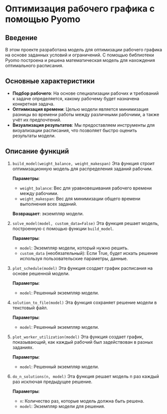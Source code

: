 # Оптимизация рабочего графика с помощью **Pyomo**

## Введение

В этом проекте разработана модель для оптимизации рабочего графика на основе заданных условий и ограничений. С помощью библиотеки Pyomo построена и решена математическая модель для нахождения оптимального расписания.

## Основные характеристики

- **Подбор рабочего**: На основе специализации рабочих и требований к задаче определяется, какому рабочему будет назначена конкретная задача.
- **Оптимизация времени**: Целью модели является минимизация разницы во времени работы между различными рабочими, а также учёт их предпочтений.
- **Визуализация результатов**: Мы предоставляем инструменты для визуализации расписания, что позволяет быстро оценить результаты модели.

## **Описание функций**

1. `build_model(weight_balance, weight_makespan)`
    Эта функция строит оптимизационную модель для распределения заданий рабочим.

    **Параметры**:
     - `weight_balance`: Вес для уравновешивания рабочего времени между рабочими.
     - `weight_makespan`: Вес для минимизации общего времени выполнения всех заданий.
    
    **Возвращает**: экземпляр модели.

2. `solve_model(model, custom_data=False)`
    Эта функция решает модель, построенную с помощью функции `build_model`.

    **Параметры**:
     - `model`: Экземпляр модели, который нужно решить.
     - `custom_data` (необязательный): Если True, будет искать решение используя пользовательские параметры, данные.
  
3. `plot_schedule(model)`
    Эта функция создает график расписания на основе решенной модели.

    **Параметры**:
     - `model`: Решенный экземпляр модели.
  
4. `solution_to_file(model)`
    Эта функция сохраняет решение модели в текстовый файл.

    **Параметры**:
     - `model`: Решенный экземпляр модели.

5. `plot_worker_utilization(model)`
    Эта функция создает график, показывающий, как каждый рабочий был задействован в разных заданиях.

    **Параметры**:
     - `model`: Решенный экземпляр модели.

6. `do_n_solutions(n, model)`
    Эта функция решает модель n раз каждый раз исключая предыдущее решение.

    **Параметры**:
     - `n`: Количество раз, которые модель должна быть решена.
     - `model`: Экземпляр модели для решения.
